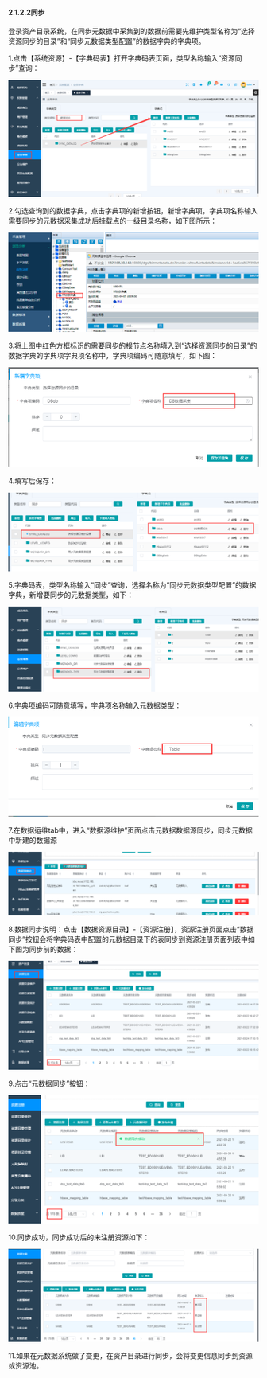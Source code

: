 #### 2.1.2.2**同步**

​        登录资产目录系统，在同步元数据中采集到的数据前需要先维护类型名称为“选择资源同步的目录”和“同步元数据类型配置”的数据字典的字典项。

1.点击【系统资源】-【字典码表】打开字典码表页面，类型名称输入“资源同步”查询：

![图片19](2.1.2.2%E5%90%8C%E6%AD%A5.assets/%E5%9B%BE%E7%89%8719.png) 

2.勾选查询到的数据字典，点击字典项的新增按钮，新增字典项，字典项名称输入需要同步的元数据采集成功后挂载点的一级目录名称，如下图所示：

![图片20](2.1.2.2%E5%90%8C%E6%AD%A5.assets/%E5%9B%BE%E7%89%8720.png) 

 3.将上图中红色方框标识的需要同步的根节点名称填入到“选择资源同步的目录”的数据字典的字典项字典项名称中，字典项编码可随意填写，如下图：

![图片21](2.1.2.2%E5%90%8C%E6%AD%A5.assets/%E5%9B%BE%E7%89%8721.png) 



4.填写后保存：

![图片22](2.1.2.2%E5%90%8C%E6%AD%A5.assets/%E5%9B%BE%E7%89%8722.png)

5.字典码表，类型名称输入“同步”查询，选择名称为“同步元数据类型配置”的数据字典，新增要同步的元数据类型，如下：

![图片23](2.1.2.2%E5%90%8C%E6%AD%A5.assets/%E5%9B%BE%E7%89%8723.png) 

6.字典项编码可随意填写，字典项名称输入元数据类型：

![图片24](2.1.2.2%E5%90%8C%E6%AD%A5.assets/%E5%9B%BE%E7%89%8724.png) 

 

7.在数据运维tab中，进入“数据源维护”页面点击元数据数据源同步，同步元数据中新建的数据源

![图片25](2.1.2.2%E5%90%8C%E6%AD%A5.assets/%E5%9B%BE%E7%89%8725.png) 

8.数据同步说明：点击【数据资源目录】-【资源注册】，资源注册页面点击“数据同步”按钮会将字典码表中配置的元数据目录下的表同步到资源注册页面列表中如下图为同步前的数据：

![图片26](2.1.2.2%E5%90%8C%E6%AD%A5.assets/%E5%9B%BE%E7%89%8726.png) 

9.点击“元数据同步”按钮：

![图片27](2.1.2.2%E5%90%8C%E6%AD%A5.assets/%E5%9B%BE%E7%89%8727.png) 

 10.同步成功，同步成功后的未注册资源如下：

![图片28](2.1.2.2%E5%90%8C%E6%AD%A5.assets/%E5%9B%BE%E7%89%8728.png) 

11.如果在元数据系统做了变更，在资产目录进行同步，会将变更信息同步到资源或资源池。